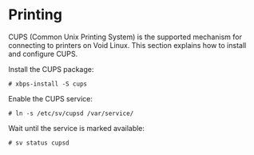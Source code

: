 # Printing

CUPS (Common Unix Printing System) is the supported mechanism for connecting to
printers on Void Linux. This section explains how to install and configure CUPS.

Install the CUPS package:

```
# xbps-install -S cups
```

Enable the CUPS service:

```
# ln -s /etc/sv/cupsd /var/service/
```

Wait until the service is marked available:

```
# sv status cupsd
```
